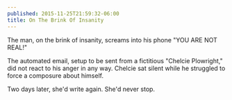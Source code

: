 ```yaml
---
published: 2015-11-25T21:59:32-06:00
title: On The Brink Of Insanity
---
```

The man, on the brink of insanity, screams into his phone "YOU ARE NOT REAL!"

The automated email, setup to be sent from a fictitious "Chelcie Plowright," did not react to his anger in any way. Chelcie sat silent while he struggled to force a composure about himself. 

Two days later, she'd write again. She'd never stop.